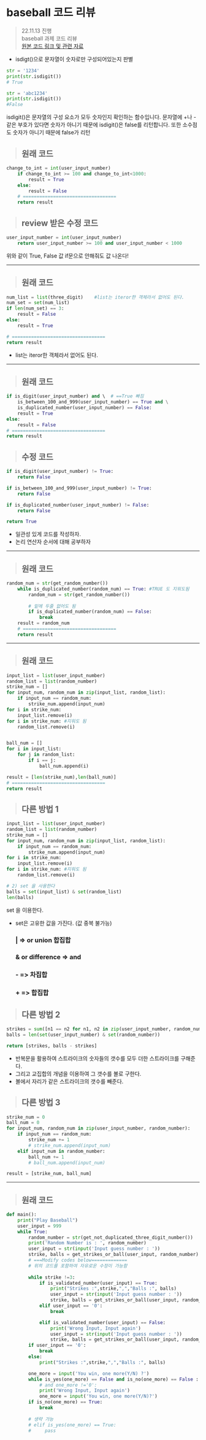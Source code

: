 # baseball 코드 리뷰 
> 22.11.13 진행 <br>
> baseball 과제 코드 리뷰<br>
> [원본 코드 링크 및 관련 자료](https://github.com/pizzalist/python-study/tree/main/lab_7)
+ isdigt()으로 문자열이 숫자로만 구성되어있는지 판별
```python
str = '1234'
print(str.isdigit())
# True

str = 'abc1234'
print(str.isdigit())
#False
```
isdigit()은 문자열의 구성 요소가 모두 숫자인지 확인하는 함수입니다. 문자열에 +나 - 같은 부호가 있다면 숫자가 아니기 때문에 isdigit()은 false를 리턴합니다. 또한 소수점도 숫자가 아니기 때문에 false가 리턴

> ## 원래 코드
```python
change_to_int = int(user_input_number)
    if change_to_int >= 100 and change_to_int<1000:
        result = True 
    else: 
        result = False
    # ==================================
    return result
```
> ## review 받은 수정 코드
```python
user_input_number = int(user_input_number) 
    return user_input_number >= 100 and user_input_number < 1000
```
위와 같이 True, False 값 if문으로 안해줘도 값 나온다!

---
> ## 원래 코드
```python
num_list = list(three_digit)    #list는 iteror한 객체라서 없어도 된다.
num_set = set(num_list)
if len(num_set) == 3: 
    result = False
else:
    result = True

# ==================================
return result
```

+ list는 iteror한 객체라서 없어도 된다.
---
> ## 원래 코드
```python
if is_digit(user_input_number) and \  # ==True 빠짐
    is_between_100_and_999(user_input_number) == True and \
    is_duplicated_number(user_input_number) == False:  
    result = True
else:
    result = False
# ==================================
return result
```
>## 수정 코드
```python
if is_digit(user_input_number) != True:
    return False

if is_between_100_and_999(user_input_number) != True:
    return False

if is_duplicated_number(user_input_number) != False:
    return False

return True
```
+ 일관성 있게 코드를 작성하자.
+ 논리 연산자 순서에 대해 공부하자
  

---
>## 원래 코드
```python
random_num = str(get_random_number())
    while is_duplicated_number(random_num) == True: #TRUE 도 지워도됨
        random_num = str(get_random_number())
       
        # 밑에 두줄 없어도 됨
        if is_duplicated_number(random_num) == False:
            break
    result = random_num
    # ==================================
    return result
```
---
>## 원래 코드
```python
input_list = list(user_input_number)
random_list = list(random_number)   
strike_num = []
for input_num, random_num in zip(input_list, random_list):
    if input_num == random_num:
        strike_num.append(input_num)
for i in strike_num:
    input_list.remove(i)
for i in strike_num: #지워도 됨
    random_list.remove(i)


ball_num = []
for i in input_list:
    for j in random_list:
        if i == j:
            ball_num.append(i)

result = [len(strike_num),len(ball_num)]
# ==================================
return result
```

>## 다른 방법 1
```python
input_list = list(user_input_number)
random_list = list(random_number)   
strike_num = []
for input_num, random_num in zip(input_list, random_list):
    if input_num == random_num:
        strike_num.append(input_num)
for i in strike_num:
    input_list.remove(i)
for i in strike_num: #지워도 됨
    random_list.remove(i)

# 2) set 을 사용한다
balls = set(input_list) & set(random_list)
len(balls)
```
set 을 이용한다.
  + set은 고유한 값을 가진다. (값 중복 불가능)
  
    ### | => or union 합집합
    ### & or difference => and
    ### - => 차집합
    ### + => 합집합

>## 다른 방법 2
```python
strikes = sum([n1 == n2 for n1, n2 in zip(user_input_number, random_number)])
balls = len(set(user_input_number) & set(random_number))

return [strikes, balls - strikes]
```
+ 반복문을 활용하여 스트라이크의 숫자들의 갯수를 모두 더한 스트라이크를 구해준다.
+ 그리고 교집합의 개념을 이용하여 그 갯수를 볼로 구한다.
+ 볼에서 자리가 같은 스트라이크의 갯수를 빼준다.
>## 다른 방법 3
```python
strike_num = 0
ball_num = 0
for input_num, random_num in zip(user_input_number, random_number):
    if input_num == random_num:
        strike_num += 1
        # strike_num.append(input_num)
    elif input_num in random_number:
        ball_num += 1
        # ball_num.append(input_num)

result = [strike_num, ball_num]
```

---
>## 원래 코드
```python 
def main():
    print("Play Baseball")
    user_input = 999
    while True:
        random_number = str(get_not_duplicated_three_digit_number())
        print('Random Number is : ', random_number)
        user_input = str(input('Input guess number : '))
        strike, balls = get_strikes_or_ball(user_input, random_number)
        # ===Modify codes below=============
        # 위의 코드를 포함하여 자유로운 수정이 가능함
        
        while strike !=3:
            if is_validated_number(user_input) == True:
                print("Strikes :",strike,",","Balls :", balls)
                user_input = str(input('Input guess number : '))
                strike, balls = get_strikes_or_ball(user_input, random_number)
            elif user_input == '0':
                break

            elif is_validated_number(user_input) == False:
                print('Wrong Input, Input again')
                user_input = str(input('Input guess number : '))
                strike, balls = get_strikes_or_ball(user_input, random_number)
        if user_input == '0':
            break
        else:
            print("Strikes :",strike,",","Balls :", balls)

        one_more = input('You win, one more(Y/N) ?')
        while is_yes(one_more) == False and is_no(one_more) == False :
            # and one_more !='0':
            print('Wrong Input, Input again')
            one_more = input('You win, one more(Y/N)?')
        if is_no(one_more) == True:
            break   
        
        # 생략 가능
        # elif is_yes(one_more) == True:
        #     pass

```

